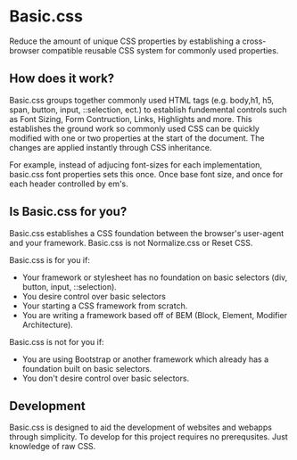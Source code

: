 # Basic.css
Reduce the amount of unique CSS properties by establishing a cross-browser compatible reusable CSS system for commonly used properties.

## How does it work?
Basic.css groups together commonly used HTML tags (e.g. body,h1, h5, span, button, input, ::selection, ect.) to establish fundemental controls such as Font Sizing, Form Contruction, Links, Highlights and more. This establishes the ground work so commonly used CSS can be quickly modified with one or two properties at the start of the document. The changes are applied instantly through CSS inheritance. 

For example, instead of adjucing font-sizes for each implementation, basic.css font properties sets this once. Once base font size, and once for each header controlled by em's.

## Is Basic.css for you?
Basic.css establishes a CSS foundation between the browser's user-agent and your framework. Basic.css is not Normalize.css or Reset CSS. 

Basic.css is for you if:
* Your framework or stylesheet has no foundation on basic selectors (div, button, input, ::selection).
* You desire control over basic selectors
* Your starting a CSS framework from scratch.
* You are writing a framework based off of BEM (Block, Element, Modifier Architecture).

Basic.css is not for you if:
* You are using Bootstrap or another framework which already has a foundation built on basic selectors.
* You don't desire control over basic selectors.

## Development
Basic.css is designed to aid the development of websites and webapps through simplicity. To develop for this project requires no prerequsites. Just knowledge of raw CSS.
